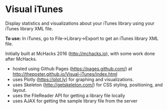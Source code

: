 # Visual iTunes
Display statistics and visualizations about your iTunes library using your iTunes library XML file.

**To use:** In iTunes, go to File->Library->Export to get an iTunes library XML file.

Initially built at McHacks 2016 (http://mchacks.io), with some work done after McHacks.

* hosted using Github Pages (https://pages.github.com/) at http://theposter.github.io/Visual-iTunes/index.html
* uses Plotly (https://plot.ly) for graphing and visualizations.
* uses Skeleton (http://getskeleton.com/) for CSS styling, positioning, and layout.
* uses the FileReader API for getting a library file locally
* uses AJAX for getting the sample library file from the server
